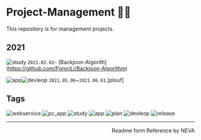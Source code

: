 # Project-Management 👩‍💻

This repository is for management projects.

## 2021
![study](https://img.shields.io/badge/-study-grey)
`2021.02.02~` [Backjoon-Algorith] (https://github.com/PororiLi/Backjoon-Algorithm)

![app](https://img.shields.io/badge/-app-grey)![devleop](https://img.shields.io/badge/-develop-green)
`2021.05.06`~`2021.06.01` [plouf]




## Tags

![webservice](https://img.shields.io/badge/service-web-yellow)
![pc_app](https://img.shields.io/badge/application-window-9cf)
![study](https://img.shields.io/badge/-study-grey)
![app](https://img.shields.io/badge/-app-grey)
![plan](https://img.shields.io/badge/-plan-blue)
![devleop](https://img.shields.io/badge/-develop-green)
![release](https://img.shields.io/badge/-release-brightgreen)






---
<div style="text-align: right" color="gray">Readme form Reference by NEVA</div>


